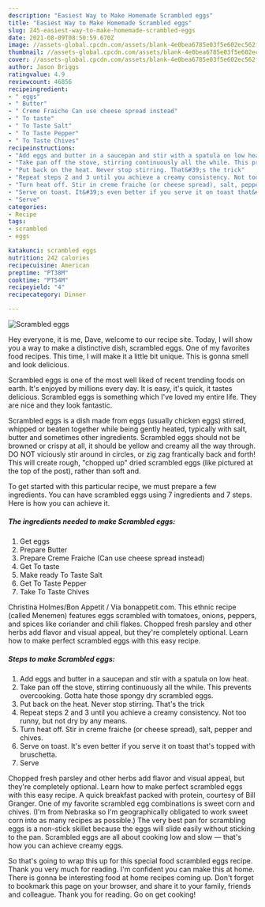 ```yaml
---
description: "Easiest Way to Make Homemade Scrambled eggs"
title: "Easiest Way to Make Homemade Scrambled eggs"
slug: 245-easiest-way-to-make-homemade-scrambled-eggs
date: 2021-08-09T08:50:59.670Z
image: //assets-global.cpcdn.com/assets/blank-4e0bea6785e03f5e602ec562f230caae08da540cada707380b4fe1bbebba43da.png
thumbnail: //assets-global.cpcdn.com/assets/blank-4e0bea6785e03f5e602ec562f230caae08da540cada707380b4fe1bbebba43da.png
cover: //assets-global.cpcdn.com/assets/blank-4e0bea6785e03f5e602ec562f230caae08da540cada707380b4fe1bbebba43da.png
author: Jason Briggs
ratingvalue: 4.9
reviewcount: 46856
recipeingredient:
- " eggs"
- " Butter"
- " Creme Fraiche Can use cheese spread instead"
- " To taste"
- " To Taste Salt"
- " To Taste Pepper"
- " To Taste Chives"
recipeinstructions:
- "Add eggs and butter in a saucepan and stir with a spatula on low heat."
- "Take pan off the stove, stirring continuously all the while. This prevents overcooking. Gotta hate those spongy dry scrambled eggs."
- "Put back on the heat. Never stop stirring. That&#39;s the trick"
- "Repeat steps 2 and 3 until you achieve a creamy consistency. Not too runny, but not dry by any means."
- "Turn heat off. Stir in creme fraiche (or cheese spread), salt, pepper and chives."
- "Serve on toast. It&#39;s even better if you serve it on toast that&#39;s topped with bruschetta."
- "Serve"
categories:
- Recipe
tags:
- scrambled
- eggs

katakunci: scrambled eggs 
nutrition: 242 calories
recipecuisine: American
preptime: "PT38M"
cooktime: "PT54M"
recipeyield: "4"
recipecategory: Dinner

---
```



![Scrambled eggs](//assets-global.cpcdn.com/assets/blank-4e0bea6785e03f5e602ec562f230caae08da540cada707380b4fe1bbebba43da.png)

Hey everyone, it is me, Dave, welcome to our recipe site. Today, I will show you a way to make a distinctive dish, scrambled eggs. One of my favorites food recipes. This time, I will make it a little bit unique. This is gonna smell and look delicious.

Scrambled eggs is one of the most well liked of recent trending foods on earth. It's enjoyed by millions every day. It is easy, it's quick, it tastes delicious. Scrambled eggs is something which I've loved my entire life. They are nice and they look fantastic.

Scrambled eggs is a dish made from eggs (usually chicken eggs) stirred, whipped or beaten together while being gently heated, typically with salt, butter and sometimes other ingredients. Scrambled eggs should not be browned or crispy at all, it should be yellow and creamy all the way through. DO NOT viciously stir around in circles, or zig zag frantically back and forth! This will create rough, &#34;chopped up&#34; dried scrambled eggs (like pictured at the top of the post), rather than soft and.


To get started with this particular recipe, we must prepare a few ingredients. You can have scrambled eggs using 7 ingredients and 7 steps. Here is how you can achieve it.

<!--inarticleads1-->

##### The ingredients needed to make Scrambled eggs:

1. Get  eggs
1. Prepare  Butter
1. Prepare  Creme Fraiche (Can use cheese spread instead)
1. Get  To taste
1. Make ready  To Taste Salt
1. Get  To Taste Pepper
1. Take  To Taste Chives


Christina Holmes/Bon Appetit / Via bonappetit.com. This ethnic recipe (called Menemen) features eggs scrambled with tomatoes, onions, peppers, and spices like coriander and chili flakes. Chopped fresh parsley and other herbs add flavor and visual appeal, but they&#39;re completely optional. Learn how to make perfect scrambled eggs with this easy recipe. 

<!--inarticleads2-->

##### Steps to make Scrambled eggs:

1. Add eggs and butter in a saucepan and stir with a spatula on low heat.
1. Take pan off the stove, stirring continuously all the while. This prevents overcooking. Gotta hate those spongy dry scrambled eggs.
1. Put back on the heat. Never stop stirring. That&#39;s the trick
1. Repeat steps 2 and 3 until you achieve a creamy consistency. Not too runny, but not dry by any means.
1. Turn heat off. Stir in creme fraiche (or cheese spread), salt, pepper and chives.
1. Serve on toast. It&#39;s even better if you serve it on toast that&#39;s topped with bruschetta.
1. Serve


Chopped fresh parsley and other herbs add flavor and visual appeal, but they&#39;re completely optional. Learn how to make perfect scrambled eggs with this easy recipe. A quick breakfast packed with protein, courtesy of Bill Granger. One of my favorite scrambled egg combinations is sweet corn and chives. (I&#39;m from Nebraska so I&#39;m geographically obligated to work sweet corn into as many recipes as possible.) The very best pan for scrambling eggs is a non-stick skillet because the eggs will slide easily without sticking to the pan. Scrambled eggs are all about cooking low and slow — that&#39;s how you can achieve creamy eggs. 

So that's going to wrap this up for this special food scrambled eggs recipe. Thank you very much for reading. I'm confident you can make this at home. There is gonna be interesting food at home recipes coming up. Don't forget to bookmark this page on your browser, and share it to your family, friends and colleague. Thank you for reading. Go on get cooking!
